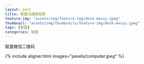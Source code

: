 ```yaml
---
layout: post
title: 联盟沟通微信群
feature-img: "assets/img/feature-img/desk-messy.jpeg"
thumbnail: "assets/img/thumbnails/feature-img/desk-messy.jpeg"
tags: [联盟]
categories: 联盟
---
```


联盟微信二维码

{% include aligner.html images="pexels/computer.jpeg" %}


